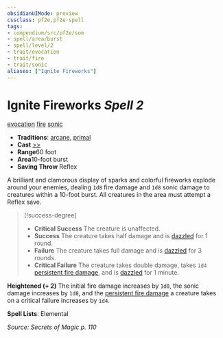 ```yaml
---
obsidianUIMode: preview
cssclass: pf2e,pf2e-spell
tags:
- compendium/src/pf2e/som
- spell/area/burst
- spell/level/2
- trait/evocation
- trait/fire
- trait/sonic
aliases: ["Ignite Fireworks"]
---
```

# Ignite Fireworks *Spell 2*   
[evocation](../../rules/traits/evocation.md)  [fire](../../rules/traits/fire.md)  [sonic](../../rules/traits/sonic.md)  

- **Traditions**: [arcane](../../rules/traits/arcane.md), [primal](../../rules/traits/primal.md)
- **Cast** [>>](../../rules/core-rulebook/chapter-9-playing-the-game.md#Actions "Two-Action") 
- **Range**60 foot
- **Area**10-foot burst
- **Saving Throw** Reflex

A brilliant and clamorous display of sparks and colorful fireworks explode around your enemies, dealing `1d8` fire damage and `1d8` sonic damage to creatures within a 10-foot burst. All creatures in the area must attempt a Reflex save.

> [!success-degree] 
> - **Critical Success** The creature is unaffected.
> - **Success** The creature takes half damage and is [dazzled](../../rules/conditions.md#Dazzled) for 1 round.
> - **Failure** The creature takes full damage and is [dazzled](../../rules/conditions.md#Dazzled) for 3 rounds.
> - **Critical Failure** The creature takes double damage, takes `1d4` [persistent fire damage](../../rules/conditions.md#Persistent%20Damage), and is [dazzled](../../rules/conditions.md#Dazzled) for 1 minute.

**Heightened (+ 2)** The initial fire damage increases by `1d8`, the sonic damage increases by `1d8`, and the [persistent fire damage](../../rules/conditions.md#Persistent%20Damage) a creature takes on a critical failure increases by `1d4`.

**Spell Lists**: Elemental

*Source: Secrets of Magic p. 110*